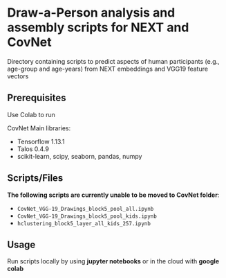 # Draw-a-Person analysis and assembly scripts for NEXT and CovNet

Directory containing scripts to predict aspects of human participants (e.g., age-group and age-years) from NEXT embeddings and VGG19 feature vectors  

## Prerequisites
Use Colab to run  

CovNet Main libraries:
- Tensorflow 1.13.1
- Talos 0.4.9
- scikit-learn, scipy, seaborn, pandas, numpy  

## Scripts/Files

**The following scripts are currently unable to be moved to CovNet folder**:  

- ```CovNet_VGG-19_Drawings_block5_pool_all.ipynb```
- ```CovNet_VGG-19_Drawings_block5_pool_kids.ipynb```
- ```hclustering_block5_layer_all_kids_257.ipynb```

## Usage
Run scripts locally by using **jupyter notebooks** or in the cloud with **google colab**  
